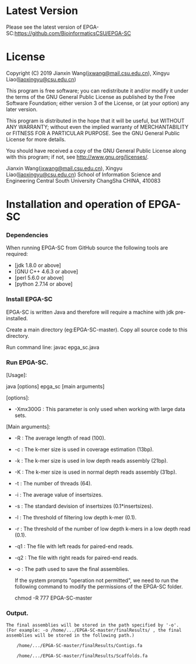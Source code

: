 Latest Version
==============
Please see the latest version of EPGA-SC:https://github.com/BioinformaticsCSU/EPGA-SC


License
=======

Copyright (C) 2019 Jianxin Wang(jxwang@mail.csu.edu.cn), Xingyu Liao(liaoxingyu@csu.edu.cn)

This program is free software; you can redistribute it and/or
modify it under the terms of the GNU General Public License
as published by the Free Software Foundation; either version 3
of the License, or (at your option) any later version.

This program is distributed in the hope that it will be useful,
but WITHOUT ANY WARRANTY; without even the implied warranty of
MERCHANTABILITY or FITNESS FOR A PARTICULAR PURPOSE.  See the
GNU General Public License for more details.

You should have received a copy of the GNU General Public License
along with this program; if not, see <http://www.gnu.org/licenses/>.

Jianxin Wang(jxwang@mail.csu.edu.cn), Xingyu Liao(liaoxingyu@csu.edu.cn)
School of Information Science and Engineering
Central South University
ChangSha
CHINA, 410083


Installation and operation of EPGA-SC 
==================================

### Dependencies

When running EPGA-SC from GitHub source the following tools are required:

* [jdk 1.8.0 or above]
* [GNU C++ 4.6.3 or above] 
* [perl 5.6.0 or above] 
* [python 2.7.14 or above]
 
### Install EPGA-SC

EPGA-SC is written Java and therefore will require a machine with jdk pre-installed.

Create a main directory (eg:EPGA-SC-master). Copy all source code to this directory.

Run command line: javac epga_sc.java 

### Run EPGA-SC.

[Usage]:

 java [options] epga_sc [main arguments]

[options]:

 * -Xmx300G : This parameter is only used when working with large data sets.

[Main arguments]:
 
 * -R  <int>: The average length of read (100).
 * -c  <int>: The k-mer size is used in coverage estimation (13bp).
 * -k  <int>: The k-mer size is used in low depth reads assembly (21bp).
 * -K  <int>: The k-mer size is used in normal depth reads assembly (31bp).
 * -t  <int>: The number of threads (64).
 * -i  <int>: The average value of insertsizes.
 * -s  <double>: The standard devision of insertsizes (0.1*insertsizes).
 * -l  <double>: The threshold of filtering low depth k-mer (0.1).
 * -r  <double>: The threshold of the number of low depth k-mers in a low depth read (0.1).
 * -q1 <string>: The file with left reads for paired-end reads.
 * -q2 <string>: The file with right reads for paired-end reads.
 * -o  <string>: The path used to save the final assemblies.
		 
    If the system prompts "operation not permitted", we need to run the following command to modify the permissions of the EPGA-SC folder.
	
    chmod -R 777  EPGA-SC-master
	

### Output.
    
	The final assemblies will be stored in the path specified by '-o'. (For example: -o /home/.../EPGA-SC-master/finalResults/ , the final assemblies will be stored in the following path.)
    
        /home/.../EPGA-SC-master/finalResults/Contigs.fa
		
        /home/.../EPGA-SC-master/finalResults/Scaffolds.fa
